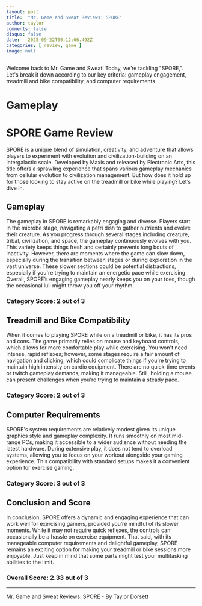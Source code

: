 ```yaml
---
layout: post
title:  "Mr. Game and Sweat Reviews: SPORE"
author: taylor
comments: false
disqus: false
date:   2025-09-22T00:12:06.492Z
categories: [ review, game ]
image: null
---
```


Welcome back to Mr. Game and Sweat! Today, we’re tackling "SPORE,". Let's break it down according to our key criteria: gameplay engagement, treadmill and bike compatibility, and computer requirements.

# Gameplay

# SPORE Game Review

SPORE is a unique blend of simulation, creativity, and adventure that allows players to experiment with evolution and civilization-building on an intergalactic scale. Developed by Maxis and released by Electronic Arts, this title offers a sprawling experience that spans various gameplay mechanics from cellular evolution to civilization management. But how does it hold up for those looking to stay active on the treadmill or bike while playing? Let’s dive in.

## Gameplay

The gameplay in SPORE is remarkably engaging and diverse. Players start in the microbe stage, navigating a petri dish to gather nutrients and evolve their creature. As you progress through several stages including creature, tribal, civilization, and space, the gameplay continuously evolves with you. This variety keeps things fresh and certainly prevents long bouts of inactivity. However, there are moments where the game can slow down, especially during the transition between stages or during exploration in the vast universe. These slower sections could be potential distractions, especially if you're trying to maintain an energetic pace while exercising. Overall, SPORE’s engaging gameplay nearly keeps you on your toes, though the occasional lull might throw you off your rhythm.

### Category Score: 2 out of 3

## Treadmill and Bike Compatibility

When it comes to playing SPORE while on a treadmill or bike, it has its pros and cons. The game primarily relies on mouse and keyboard controls, which allows for more comfortable play while exercising. You won't need intense, rapid reflexes; however, some stages require a fair amount of navigation and clicking, which could complicate things if you're trying to maintain high intensity on cardio equipment. There are no quick-time events or twitch gameplay demands, making it manageable. Still, holding a mouse can present challenges when you're trying to maintain a steady pace. 

### Category Score: 2 out of 3

## Computer Requirements

SPORE's system requirements are relatively modest given its unique graphics style and gameplay complexity. It runs smoothly on most mid-range PCs, making it accessible to a wider audience without needing the latest hardware. During extensive play, it does not tend to overload systems, allowing you to focus on your workout alongside your gaming experience. This compatibility with standard setups makes it a convenient option for exercise gaming.

### Category Score: 3 out of 3 

## Conclusion and Score

In conclusion, SPORE offers a dynamic and engaging experience that can work well for exercising gamers, provided you’re mindful of its slower moments. While it may not require quick reflexes, the controls can occasionally be a hassle on exercise equipment. That said, with its manageable computer requirements and delightful gameplay, SPORE remains an exciting option for making your treadmill or bike sessions more enjoyable. Just keep in mind that some parts might test your multitasking abilities to the limit.

### Overall Score: 2.33 out of 3

---

Mr. Game and Sweat Reviews: SPORE - By Taylor Dorsett
